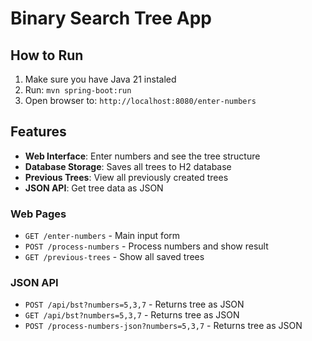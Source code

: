 # Binary Search Tree App

## How to Run

1. Make sure you have Java 21 instaled
2. Run: `mvn spring-boot:run`
3. Open browser to: `http://localhost:8080/enter-numbers`

## Features

- **Web Interface**: Enter numbers and see the tree structure
- **Database Storage**: Saves all trees to H2 database
- **Previous Trees**: View all previously created trees
- **JSON API**: Get tree data as JSON

### Web Pages
- `GET /enter-numbers` - Main input form
- `POST /process-numbers` - Process numbers and show result
- `GET /previous-trees` - Show all saved trees

### JSON API
- `POST /api/bst?numbers=5,3,7` - Returns tree as JSON
- `GET /api/bst?numbers=5,3,7` - Returns tree as JSON
- `POST /process-numbers-json?numbers=5,3,7` - Returns tree as JSON